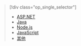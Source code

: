> [!div class="op_single_selector"]
> * [ASP.NET](../articles/application-insights/app-insights-asp-net.md)
> * [Java](../articles/application-insights/app-insights-java-get-started.md)
> * [Node.js](../articles/application-insights/app-insights-nodejs.md)
> * [JavaScript](../articles/application-insights/app-insights-javascript.md)
> * [其他](../articles/application-insights/app-insights-platforms.md)
> 
> 

<!---HONumber=AcomDC_0608_2016-->